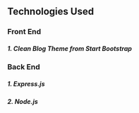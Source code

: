 ## Technologies Used
### Front End

##### 1. Clean Blog Theme from Start Bootstrap

### Back End
##### 1. Express.js
##### 2. Node.js
